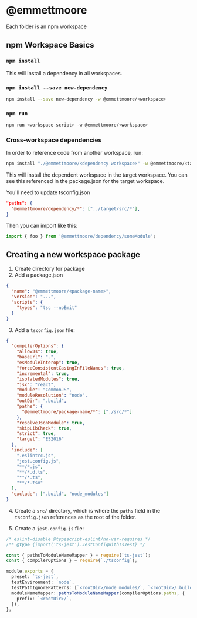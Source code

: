 # @emmettmoore

Each folder is an npm workspace

## npm Workspace Basics

### `npm install`

This will install a dependency in all workspaces.

### `npm install --save new-dependency`

```sh
npm install --save new-dependency -w @emmettmoore/<workspace>
```

### `npm run`

```sh
npm run <workspace-script> -w @emmettmoore/<workspace>
```

### Cross-workspace dependencies

In order to reference code from another workspace, run:

```sh
npm install "./@emmettmoore/<dependency workspace>" -w @emmettmoore/<target workspace>
```

This will install the dependent workspace in the target workspace. You can see this referenced in the package.json for the target workspace.

You'll need to update tsconfig.json

```json
"paths": {
  "@emmettmoore/dependency/*": ["../target/src/*"],
}
```

Then you can import like this:

```ts
import { foo } from '@emmettmoore/dependency/someModule';
```

## Creating a new workspace package

1. Create directory for package
2. Add a package.json

```json
{
  "name": "@emmettmoore/<package-name>",
  "version": "...",
  "scripts": {
    "types": "tsc --noEmit"
  }
}
```

3. Add a `tsconfig.json` file:

```json
{
  "compilerOptions": {
    "allowJs": true,
    "baseUrl": ".",
    "esModuleInterop": true,
    "forceConsistentCasingInFileNames": true,
    "incremental": true,
    "isolatedModules": true,
    "jsx": "react",
    "module": "CommonJS",
    "moduleResolution": "node",
    "outDir": ".build",
    "paths": {
      "@emmettmoore/package-name/*": ["./src/*"]
    },
    "resolveJsonModule": true,
    "skipLibCheck": true,
    "strict": true,
    "target": "ES2016"
  },
  "include": [
    ".eslintrc.js",
    "jest.config.js",
    "**/*.js",
    "**/*.d.ts",
    "**/*.ts",
    "**/*.tsx"
  ],
  "exclude": [".build", "node_modules"]
}
```

4. Create a `src/` directory, which is where the `paths` field in the `tsconfig.json` references as the root of the folder.

5. Create a `jest.config.js` file:

```ts
/* eslint-disable @typescript-eslint/no-var-requires */
/** @type {import('ts-jest').JestConfigWithTsJest} */

const { pathsToModuleNameMapper } = require(`ts-jest`);
const { compilerOptions } = require(`./tsconfig`);

module.exports = {
  preset: `ts-jest`,
  testEnvironment: `node`,
  testPathIgnorePatterns: [`<rootDir>/node_modules/`, `<rootDir>/.build/`],
  moduleNameMapper: pathsToModuleNameMapper(compilerOptions.paths, {
    prefix: `<rootDir>/`,
  }),
};
```
